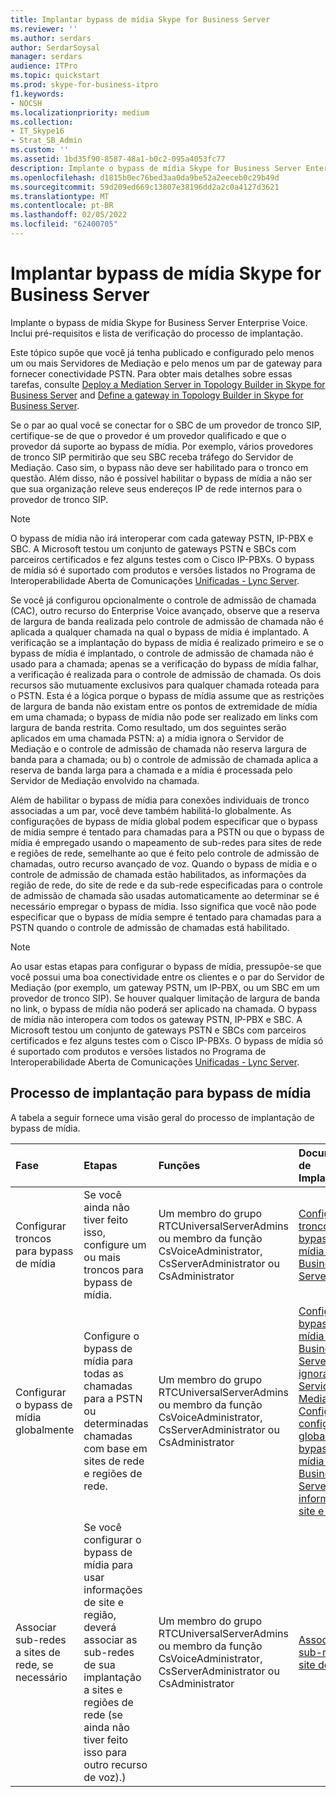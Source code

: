 ```yaml
---
title: Implantar bypass de mídia Skype for Business Server
ms.reviewer: ''
ms.author: serdars
author: SerdarSoysal
manager: serdars
audience: ITPro
ms.topic: quickstart
ms.prod: skype-for-business-itpro
f1.keywords:
- NOCSH
ms.localizationpriority: medium
ms.collection:
- IT_Skype16
- Strat_SB_Admin
ms.custom: ''
ms.assetid: 1bd35f90-8587-48a1-b0c2-095a4053fc77
description: Implante o bypass de mídia Skype for Business Server Enterprise Voice. Inclui pré-requisitos e lista de verificação do processo de implantação.
ms.openlocfilehash: d1815b0ec76bed3aa0da9be52a2eeceb0c29b49d
ms.sourcegitcommit: 59d209ed669c13807e38196dd2a2c0a4127d3621
ms.translationtype: MT
ms.contentlocale: pt-BR
ms.lasthandoff: 02/05/2022
ms.locfileid: "62400705"
---
```

# <a name="deploy-media-bypass-in-skype-for-business-server"></a>Implantar bypass de mídia Skype for Business Server
 
Implante o bypass de mídia Skype for Business Server Enterprise Voice. Inclui pré-requisitos e lista de verificação do processo de implantação.
  
Este tópico supõe que você já tenha publicado e configurado pelo menos um ou mais Servidores de Mediação e pelo menos um par de gateway para fornecer conectividade PSTN. Para obter mais detalhes sobre essas tarefas, consulte [Deploy a Mediation Server in Topology Builder in Skype for Business Server](deploy-a-mediation-server.md) and [Define a gateway in Topology Builder in Skype for Business Server](define-a-gateway.md).
  
 Se o par ao qual você se conectar for o SBC de um provedor de tronco SIP, certifique-se de que o provedor é um provedor qualificado e que o provedor dá suporte ao bypass de mídia. Por exemplo, vários provedores de tronco SIP permitirão que seu SBC receba tráfego do Servidor de Mediação. Caso sim, o bypass não deve ser habilitado para o tronco em questão. Além disso, não é possível habilitar o bypass de mídia a não ser que sua organização releve seus endereços IP de rede internos para o provedor de tronco SIP.
  
> [!NOTE]
> O bypass de mídia não irá interoperar com cada gateway PSTN, IP-PBX e SBC. A Microsoft testou um conjunto de gateways PSTN e SBCs com parceiros certificados e fez alguns testes com o Cisco IP-PBXs. O bypass de mídia só é suportado com produtos e versões listados no Programa de Interoperabilidade Aberta de Comunicações [Unificadas - Lync Server](../../../SfbPartnerCertification/lync-cert/qualified-ip-pbx-gateway.md). 
  
Se você já configurou opcionalmente o controle de admissão de chamada (CAC), outro recurso do Enterprise Voice avançado, observe que a reserva de largura de banda realizada pelo controle de admissão de chamada não é aplicada a qualquer chamada na qual o bypass de mídia é implantado. A verificação se a implantação do bypass de mídia é realizado primeiro e se o bypass de mídia é implantado, o controle de admissão de chamada não é usado para a chamada; apenas se a verificação do bypass de mídia falhar, a verificação é realizada para o controle de admissão de chamada. Os dois recursos são mutuamente exclusivos para qualquer chamada roteada para o PSTN. Esta é a lógica porque o bypass de mídia assume que as restrições de largura de banda não existam entre os pontos de extremidade de mídia em uma chamada; o bypass de mídia não pode ser realizado em links com largura de banda restrita. Como resultado, um dos seguintes serão aplicados em uma chamada PSTN: a) a mídia ignora o Servidor de Mediação e o controle de admissão de chamada não reserva largura de banda para a chamada; ou b) o controle de admissão de chamada aplica a reserva de banda larga para a chamada e a mídia é processada pelo Servidor de Mediação envolvido na chamada.
  
Além de habilitar o bypass de mídia para conexões individuais de tronco associadas a um par, você deve também habilitá-lo globalmente. As configurações de bypass de mídia global podem especificar que o bypass de mídia sempre é tentado para chamadas para a PSTN ou que o bypass de mídia é empregado usando o mapeamento de sub-redes para sites de rede e regiões de rede, semelhante ao que é feito pelo controle de admissão de chamadas, outro recurso avançado de voz. Quando o bypass de mídia e o controle de admissão de chamada estão habilitados, as informações da região de rede, do site de rede e da sub-rede especificadas para o controle de admissão de chamada são usadas automaticamente ao determinar se é necessário empregar o bypass de mídia. Isso significa que você não pode especificar que o bypass de mídia sempre é tentado para chamadas para a PSTN quando o controle de admissão de chamadas está habilitado.
  
> [!NOTE]
> Ao usar estas etapas para configurar o bypass de mídia, pressupõe-se que você possui uma boa conectividade entre os clientes e o par do Servidor de Mediação (por exemplo, um gateway PSTN, um IP-PBX, ou um SBC em um provedor de tronco SIP). Se houver qualquer limitação de largura de banda no link, o bypass de mídia não poderá ser aplicado na chamada. O bypass de mídia não interopera com todos os gateway PSTN, IP-PBX e SBC. A Microsoft testou um conjunto de gateways PSTN e SBCs com parceiros certificados e fez alguns testes com o Cisco IP-PBXs. O bypass de mídia só é suportado com produtos e versões listados no Programa de Interoperabilidade Aberta de Comunicações [Unificadas - Lync Server](../../../SfbPartnerCertification/lync-cert/qualified-ip-pbx-gateway.md). 
  
## <a name="deployment-process-for-media-bypass"></a>Processo de implantação para bypass de mídia

A tabela a seguir fornece uma visão geral do processo de implantação de bypass de mídia. 
  
|**Fase**|**Etapas**|**Funções**|**Documentação de Implantação**|
|:-----|:-----|:-----|:-----|
|Configurar troncos para bypass de mídia  <br/> |Se você ainda não tiver feito isso, configure um ou mais troncos para bypass de mídia.  <br/> | Um membro do grupo RTCUniversalServerAdmins ou membro da função CsVoiceAdministrator, CsServerAdministrator ou CsAdministrator <br/> |[Configurar um tronco com bypass de mídia Skype for Business Server](configure-trunk-with-media-bypass.md) <br/> |
|Configurar o bypass de mídia globalmente  <br/> |Configure o bypass de mídia para todas as chamadas para a PSTN ou determinadas chamadas com base em sites de rede e regiões de rede.  <br/> | Um membro do grupo RTCUniversalServerAdmins ou membro da função CsVoiceAdministrator, CsServerAdministrator ou CsAdministrator <br/> |[Configurar o bypass de mídia Skype for Business Server sempre ignorar o Servidor de Mediação](bypass-the-mediation-server.md) <br/> [Configurar configurações globais de bypass de mídia Skype for Business Server usar informações de site e região](use-site-and-region-information.md) <br/> |
|Associar sub-redes a sites de rede, se necessário  <br/> |Se você configurar o bypass de mídia para usar informações de site e região, deverá associar as sub-redes de sua implantação a sites e regiões de rede (se ainda não tiver feito isso para outro recurso de voz).)  <br/> | Um membro do grupo RTCUniversalServerAdmins ou membro da função CsVoiceAdministrator, CsServerAdministrator ou CsAdministrator <br/> |[Associar uma sub-rede a um site de rede](deploy-network.md#BKMK_AssociateSubnets) <br/> |

